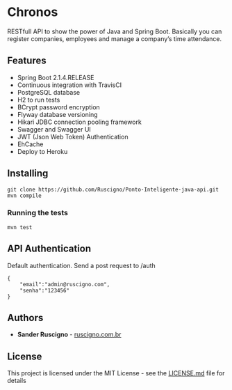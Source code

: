 # Chronos

RESTfull API to show the power of Java and Spring Boot. Basically you can register companies, employees and manage a company’s time attendance.

## Features

* Spring Boot 2.1.4.RELEASE
* Continuous integration with TravisCI
* PostgreSQL database
* H2 to run tests
* BCrypt password encryption
* Flyway database versioning
* Hikari JDBC connection pooling framework
* Swagger and Swagger UI
* JWT (Json Web Token) Authentication
* EhCache
* Deploy to Heroku

## Installing

```
git clone https://github.com/Ruscigno/Ponto-Inteligente-java-api.git
mvn compile
```

### Running the tests

```
mvn test
```

## API Authentication

Default authentication. Send a post request to /auth
```
{
	"email":"admin@ruscigno.com",
	"senha":"123456"
}
```

## Authors

* **Sander Ruscigno** - [ruscigno.com.br](https://www.ruscigno.com.br)

## License

This project is licensed under the MIT License - see the [LICENSE.md](LICENSE.md) file for details